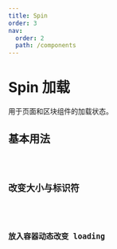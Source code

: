 ```yaml
---
title: Spin
order: 3
nav:
  order: 2
  path: /components
---
```


# Spin 加载

用于页面和区块组件的加载状态。

## 基本用法

<code src="./demos/base.tsx"/>

## 改变大小与标识符

<code src="./demos/indicator-size.tsx"/>

## 放入容器动态改变 loading

<code src="./demos/inside.tsx"/>

<API></API>
